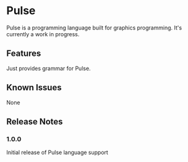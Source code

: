 # Pulse

Pulse is a programming language built for graphics programming. It's currently a work in progress.

## Features

Just provides grammar for Pulse.

## Known Issues

None

## Release Notes

### 1.0.0

Initial release of Pulse language support
